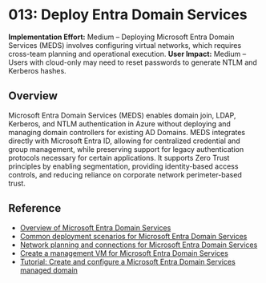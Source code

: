 # 013: Deploy Entra Domain Services

**Implementation Effort:** Medium – Deploying Microsoft Entra Domain Services (MEDS) involves configuring virtual networks, which requires cross-team planning and operational execution.
**User Impact:** Medium – Users with cloud-only may need to reset passwords to generate NTLM and Kerberos hashes.


## Overview

 Microsoft Entra Domain Services (MEDS) enables domain join, LDAP, Kerberos, and NTLM authentication in Azure without deploying and managing domain controllers for existing AD Domains.  MEDS integrates directly with Microsoft Entra ID, allowing for centralized credential and group management, while preserving support for legacy authentication protocols necessary for certain applications. It supports Zero Trust principles by enabling segmentation, providing identity-based access controls, and reducing reliance on corporate network perimeter-based trust. 


## Reference

* [Overview of Microsoft Entra Domain Services](https://learn.microsoft.com/entra/identity/domain-services/overview)
* [Common deployment scenarios for Microsoft Entra Domain Services](https://learn.microsoft.com/entra/identity/domain-services/scenarios)
* [Network planning and connections for Microsoft Entra Domain Services](https://learn.microsoft.com/entra/identity/domain-services/network-considerations)
* [Create a management VM for Microsoft Entra Domain Services](https://learn.microsoft.com/entra/identity/domain-services/tutorial-create-management-vm)
* [Tutorial: Create and configure a Microsoft Entra Domain Services managed domain](https://learn.microsoft.com/entra/identity/domain-services/tutorial-create-instance)




